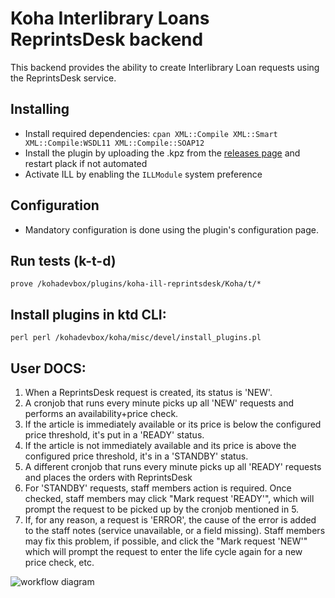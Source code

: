 # Koha Interlibrary Loans ReprintsDesk backend

This backend provides the ability to create Interlibrary Loan requests using the ReprintsDesk service.

## Installing

* Install required dependencies: ```cpan XML::Compile XML::Smart XML::Compile:WSDL11 XML::Compile::SOAP12```
* Install the plugin by uploading the .kpz from the [releases page](https://github.com/openfifth/koha-ill-reprintsdesk/releases) and restart plack if not automated
* Activate ILL by enabling the `ILLModule` system preference

## Configuration

* Mandatory configuration is done using the plugin's configuration page.

## Run tests (k-t-d)

```prove /kohadevbox/plugins/koha-ill-reprintsdesk/Koha/t/*```

## Install plugins in ktd CLI:
```perl perl /kohadevbox/koha/misc/devel/install_plugins.pl```

## User DOCS:
1) When a ReprintsDesk request is created, its status is 'NEW'.
2) A cronjob that runs every minute picks up all 'NEW' requests and performs an availability+price check.
3) If the article is immediately available or its price is below the configured price threshold, it's put in a 'READY' status.
4) If the article is not immediately available and its price is above the configured price threshold, it's in a 'STANDBY' status.
5) A different cronjob that runs every minute picks up all 'READY' requests and places the orders with ReprintsDesk
6) For 'STANDBY' requests, staff members action is required. Once checked, staff members may click "Mark request 'READY'", which will prompt the request to be picked up by the cronjob mentioned in 5.
7) If, for any reason, a request is 'ERROR', the cause of the error is added to the staff notes (service unavailable, or a field missing). Staff members may fix this problem, if possible, and click the "Mark request 'NEW'" which will prompt the request to enter the life cycle again for a new price check, etc.

![workflow diagram](https://github.com/openfifth/koha-ill-reprintsdesk/blob/main/RPDesk-Status_statemachine.jpg?raw=true)